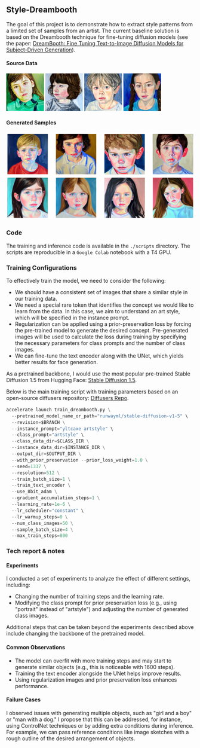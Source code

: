 ## Style-Dreambooth

[//]: # (Fine-tuned diffusion model trained to extract style patterns from a small set of samples by an artist.)


The goal of this project is to demonstrate how to extract style patterns from a limited set of samples from an artist. The current baseline solution is based on the Dreambooth technique for fine-tuning diffusion models (see the paper: [DreamBooth: Fine Tuning Text-to-Image Diffusion Models for Subject-Driven Generation](https://arxiv.org/pdf/2208.12242)).

#### Source Data

<p float="left">
  <img src="data/train/03.jpg" width=20%>
  <img src="data/train/04.jpg" width=20%> 
  <img src="data/train/05.jpg" width=20%> 
  <img src="data/train/07.jpg" width=20%> 
</p>

#### Generated Samples
<img src="data/generated/a_boy.png">
<img src="data/generated/a_girl.png">

### Code

The training and inference code is available in the `./scripts` directory. The scripts are reproducible in a `Google Colab` notebook with a T4 GPU.

### Training Configurations

To effectively train the model, we need to consider the following:

- We should have a consistent set of images that share a similar style in our training data.
- We need a special rare token that identifies the concept we would like to learn from the data. In this case, we aim to understand an art style, which will be specified in the instance prompt.
- Regularization can be applied using a prior-preservation loss by forcing the pre-trained model to generate the desired concept. Pre-generated images will be used to calculate the loss during training by specifying the necessary parameters for class prompts and the number of class images.
- We can fine-tune the text encoder along with the UNet, which yields better results for face generation.

As a pretrained backbone, I would use the most popular pre-trained Stable Diffusion 1.5 from Hugging Face: [Stable Diffusion 1.5](https://huggingface.co/runwayml/stable-diffusion-v1-5). 

Below is the main training script with training parameters based on an open-source diffusers repository: [Diffusers Repo](https://github.com/huggingface/diffusers/tree/main/examples/dreambooth).


```python 
accelerate launch train_dreambooth.py \
  --pretrained_model_name_or_path="runwayml/stable-diffusion-v1-5" \
  --revision=$BRANCH \
  --instance_prompt="yltcaxe artstyle" \
  --class_prompt="artstyle" \
  --class_data_dir=$CLASS_DIR \
  --instance_data_dir=$INSTANCE_DIR \
  --output_dir=$OUTPUT_DIR \
  --with_prior_preservation --prior_loss_weight=1.0 \
  --seed=1337 \
  --resolution=512 \
  --train_batch_size=1 \
  --train_text_encoder \
  --use_8bit_adam \
  --gradient_accumulation_steps=1 \
  --learning_rate=1e-6 \
  --lr_scheduler="constant" \
  --lr_warmup_steps=0 \
  --num_class_images=50 \
  --sample_batch_size=4 \
  --max_train_steps=800
```

### Tech report & notes
#### Experiments

I conducted a set of experiments to analyze the effect of different settings, including:

- Changing the number of training steps and the learning rate.
- Modifying the class prompt for prior preservation loss (e.g., using "portrait" instead of "artstyle") and adjusting the number of generated class images.

Additional steps that can be taken beyond the experiments described above include changing the backbone of the pretrained model.


#### Common Observations

- The model can overfit with more training steps and may start to generate similar objects (e.g., this is noticeable with 1600 steps).
- Training the text encoder alongside the UNet helps improve results.
- Using regularization images and prior preservation loss enhances performance.


#### Failure Cases

I observed issues with generating multiple objects, such as "girl and a boy" or "man with a dog." I propose that this can be addressed, for instance, using ControlNet techniques or by adding extra conditions during inference. For example, we can pass reference conditions like image sketches with a rough outline of the desired arrangement of objects.